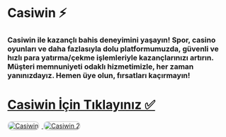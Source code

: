 # Casiwin ⚡️
### Casiwin ile kazançlı bahis deneyimini yaşayın! Spor, casino oyunları ve daha fazlasıyla dolu platformumuzda, güvenli ve hızlı para yatırma/çekme işlemleriyle kazançlarınızı artırın. Müşteri memnuniyeti odaklı hizmetimizle, her zaman yanınızdayız. Hemen üye olun, fırsatları kaçırmayın!

# <a href="https://heylink.me/denemebonusu2025/">Casiwin İçin Tıklayınız ✅</a>

<a href="https://heylink.me/denemebonusu2025/" title="Casiwin">
    <img src="https://i.ibb.co/YjtLwQ8/cats.jpg" alt="Casiwin" style="max-width: 48%; border: 2px solid #ddd; border-radius: 10px; margin-right: 1%;">
</a>
<a href="https://heylink.me/denemebonusu2025/" title="Casiwin">
    <img src="https://i.ibb.co/VHdrjnQ/df.jpg" alt="Casiwin 2" style="max-width: 48%; border: 2px solid #ddd; border-radius: 10px;">
</a>
